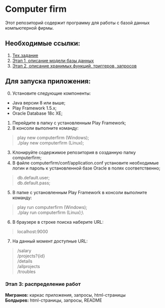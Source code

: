 # Computer firm
Этот репозиторий содержит программу для работы с базой данных компьютерной фирмы.
## Необходимые ссылки:
1. [Тех.задание](https://docs.google.com/document/d/1JG3gvsnaaMV6IHLN1vlIc-pOF0KQGwu5ElBx9AYlxEk/edit#heading=h.hrdrj6drhwfu)
2. [Этап 1, описание модели базы данных](https://docs.google.com/document/d/1BUxNiFNGl13Af2aUMZCWfH4oPwwLe8DiQMGPu0X5TXg/edit)
3. [Этап 2, описание хранимых функций, триггеров, запросов](https://docs.google.com/document/d/15lbmJ290gfnNCbu7r1mXm0CwARJfAiW5LDTZ4gc5d6Y/edit)

## Для запуска приложения:
0. Установите следующие компоненты:
  - Java версии 8 или выше;
  - Play Framework 1.5.x;
  - Oracle Database 18c XE;
1. Перейдите в папку с установленным Play Framework;
2. В консоли выполните команду:
> play new computerfirm (Windows);\
> ./play new computerfirm (Linux);
3. Клонируйте содержимое репозитория в созданную папку computerfirm;
4. В файле computerfirm/conf/application.conf установите необходимые логин и пароль к установленной базе Oracle
в полях соответственно;
> db.default.user;\
> db.default.pass;
5. В папке с установленным Play Framework в консоли выполните команду:
> play run computerfirm (Windows);\
> ./play run computerfirm (Linux);\
6. В браузере в строке поиска наберите URL:
> localhost:9000
7. На данный момент доступные URL:
> /salary\
> /projects?{id}\
> /details\
> /allprojects\
> /troubles

### Этап 3: распределение работ
__Мигранов:__ каркас приложения, запросы, html-страницы\
__Болдырев:__ html-страницы, запросы, README

